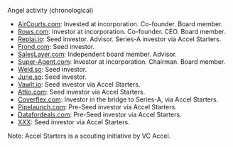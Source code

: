 Angel activity (chronological)

- [AirCourts.com](https://aircourts.com): Invested at incorporation. Co-founder. Board member.
- [Rows.com](https://rows.com): Investor at incorporation. Co-founder. CEO. Board member.
- [Replai.io](https://replai.io): Seed investor. Advisor. Series-A investor via Accel Starters.
- [Frond.com](https://frond.com): Seed investor.
- [SalesLayer.com](https://saleslayer.com): Independent board member. Advisor.
- [Super-Agent.com](https://super-agent.com): Investor at incorporation. Chairman. Board member.
- [Weld.so](https://weld.so): Seed investor.
- [June.so](https://june.so): Seed investor.
- [Vawlt.io](https://vawlt.io): Seed investor via Accel Starters. 
- [Attio.com](https://attio.com): Seed investor via Accel Starters.
- [Coverflex.com](https://coverflex.com): Investor in the bridge to Series-A, via Accel Starters.
- [Pipelaunch.com](https://pipelaunch.com): Pre-Seed investor via Accel Starters.
- [Datafordeals.com](https://datafordeals.com): Pre-Seed investor via Accel Starters.
- [XXX](XXX): Seed investor via Accel Starters.

Note: Accel Starters is a scouting initiative by VC Accel.

